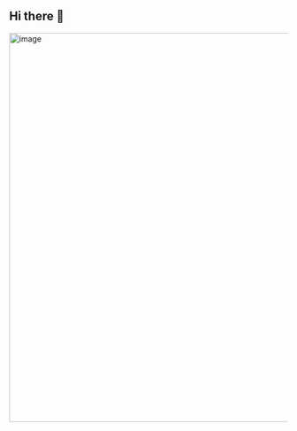 ## Hi there 👋
<img width="1155" height="703" alt="image" src="https://github.com/user-attachments/assets/31045fed-6818-4c93-b138-86f2732db1bb" />

<!--
**BasitMN/BasitMN** is a ✨ _special_ ✨ repository because its `README.md` (this file) appears on your GitHub profile.

Here are some ideas to get you started:

- 🔭 I’m currently working on ...
- 🌱 I’m currently learning ...
- 👯 I’m looking to collaborate on ...
- 🤔 I’m looking for help with ...
- 💬 Ask me about ...
- 📫 How to reach me: ...
- 😄 Pronouns: ...
- ⚡ Fun fact: ...
-->
